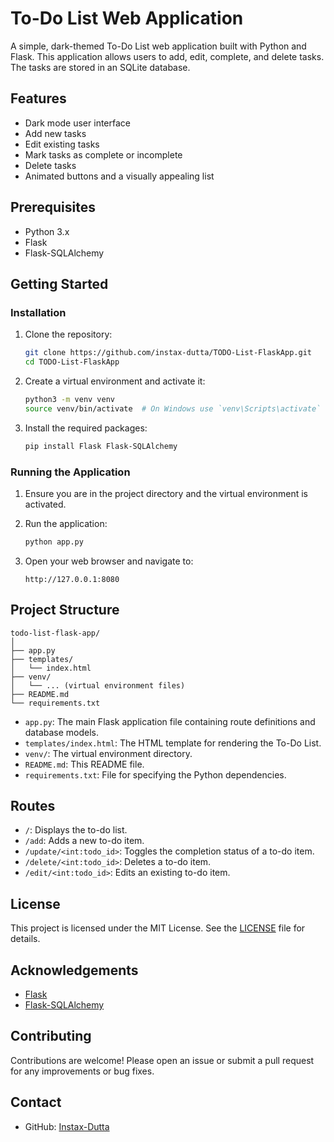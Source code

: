 # To-Do List Web Application

A simple, dark-themed To-Do List web application built with Python and Flask. This application allows users to add, edit, complete, and delete tasks. The tasks are stored in an SQLite database.

## Features

- Dark mode user interface
- Add new tasks
- Edit existing tasks
- Mark tasks as complete or incomplete
- Delete tasks
- Animated buttons and a visually appealing list

## Prerequisites

- Python 3.x
- Flask
- Flask-SQLAlchemy

## Getting Started

### Installation

1. Clone the repository:
    ```bash
    git clone https://github.com/instax-dutta/TODO-List-FlaskApp.git
    cd TODO-List-FlaskApp
    ```

2. Create a virtual environment and activate it:
    ```bash
    python3 -m venv venv
    source venv/bin/activate  # On Windows use `venv\Scripts\activate`
    ```

3. Install the required packages:
    ```bash
    pip install Flask Flask-SQLAlchemy
    ```

### Running the Application

1. Ensure you are in the project directory and the virtual environment is activated.

2. Run the application:
    ```bash
    python app.py
    ```

3. Open your web browser and navigate to:
    ```
    http://127.0.0.1:8080
    ```

## Project Structure

```
todo-list-flask-app/
│
├── app.py
├── templates/
│   └── index.html
├── venv/
│   └── ... (virtual environment files)
├── README.md
└── requirements.txt
```

- `app.py`: The main Flask application file containing route definitions and database models.
- `templates/index.html`: The HTML template for rendering the To-Do List.
- `venv/`: The virtual environment directory.
- `README.md`: This README file.
- `requirements.txt`: File for specifying the Python dependencies.

## Routes

- `/`: Displays the to-do list.
- `/add`: Adds a new to-do item.
- `/update/<int:todo_id>`: Toggles the completion status of a to-do item.
- `/delete/<int:todo_id>`: Deletes a to-do item.
- `/edit/<int:todo_id>`: Edits an existing to-do item.

## License

This project is licensed under the MIT License. See the [LICENSE](LICENSE) file for details.

## Acknowledgements

- [Flask](https://flask.palletsprojects.com/)
- [Flask-SQLAlchemy](https://flask-sqlalchemy.palletsprojects.com/)

## Contributing

Contributions are welcome! Please open an issue or submit a pull request for any improvements or bug fixes.

## Contact

- GitHub: [Instax-Dutta](https://github.com/instax-dutta)
